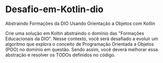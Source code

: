 # Desafio-em-Kotlin-dio
Abstraindo Formações da DIO Usando Orientação a Objetos com Kotlin

Crie uma solução em Koltin abstraindo o domínio das "Formações Educacionais da DIO". Nesse contexto, você será desafiado a evoluir um algoritmo que explora o conceito de Programação Orientada a Objetos (POO) no domínio em questão. Sendo assim, você deverá melhorar essa abstração e resolver os TODOs definidos no código. 
